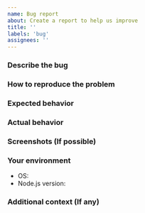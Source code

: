 ```yaml
---
name: Bug report
about: Create a report to help us improve
title: ''
labels: 'bug'
assignees: ''
---
```


<!-- Please describe all sections -->

### Describe the bug
<!-- A clear and concise description of what the bug is. -->

### How to reproduce the problem
<!-- Steps to reproduce the behavior. -->

### Expected behavior
<!-- A clear and concise description of what you expected to happen. -->

### Actual behavior
<!-- A clear and concise description of what actual happened. -->

### Screenshots (If possible)


### Your environment

- OS:
- Node.js version:

### Additional context (If any)

